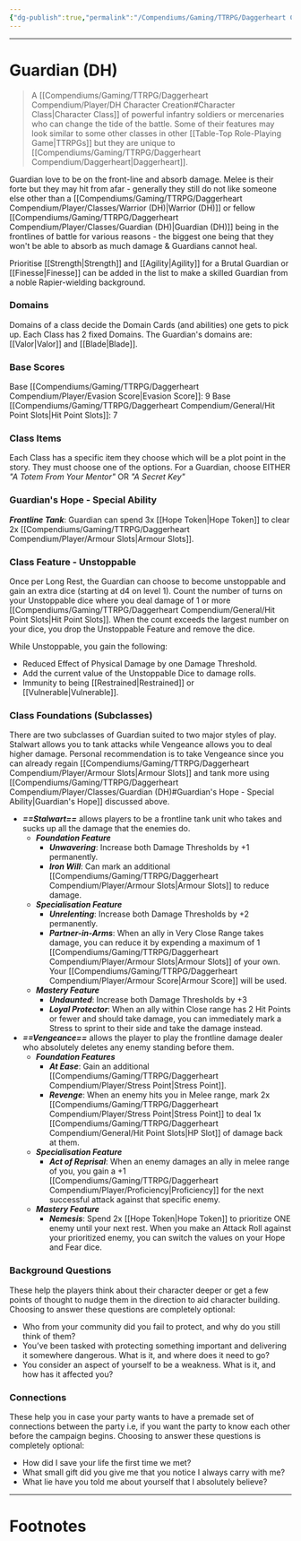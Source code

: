 ```yaml
---
{"dg-publish":true,"permalink":"/Compendiums/Gaming/TTRPG/Daggerheart Compendium/Player/Classes/Guardian (DH)/","tags":["TTRPG"]}
---
```



---
# Guardian (DH)
> A [[Compendiums/Gaming/TTRPG/Daggerheart Compendium/Player/DH Character Creation#Character Class\|Character Class]] of powerful infantry soldiers or mercenaries who can change the tide of the battle. Some of their features may look similar to some other classes in other [[Table-Top Role-Playing Game\|TTRPGs]] but they are unique to [[Compendiums/Gaming/TTRPG/Daggerheart Compendium/Daggerheart\|Daggerheart]].

Guardian love to be on the front-line and absorb damage.
Melee is their forte but they may hit from afar - generally they still do not like someone else other than a [[Compendiums/Gaming/TTRPG/Daggerheart Compendium/Player/Classes/Warrior (DH)\|Warrior (DH)]] or fellow [[Compendiums/Gaming/TTRPG/Daggerheart Compendium/Player/Classes/Guardian (DH)\|Guardian (DH)]] being in the frontlines of battle for various reasons - the biggest one being that they won't be able to absorb as much damage & Guardians cannot heal.

Prioritise [[Strength\|Strength]] and [[Agility\|Agility]] for a Brutal Guardian or [[Finesse\|Finesse]] can be added in the list to make a skilled Guardian from a noble Rapier-wielding background.

### Domains
Domains of a class decide the Domain Cards (and abilities) one gets to pick up.
Each Class has 2 fixed Domains.
The Guardian's domains are: [[Valor\|Valor]] and [[Blade\|Blade]].

### Base Scores
Base [[Compendiums/Gaming/TTRPG/Daggerheart Compendium/Player/Evasion Score\|Evasion Score]]: 9
Base [[Compendiums/Gaming/TTRPG/Daggerheart Compendium/General/Hit Point Slots\|Hit Point Slots]]: 7

### Class Items
Each Class has a specific item they choose which will be a plot point in the story. They must choose one of the options.
For a Guardian, choose EITHER *"A Totem From Your Mentor"* OR *"A Secret Key"*

### Guardian's Hope - Special Ability
***Frontline Tank***: Guardian can spend 3x [[Hope Token\|Hope Token]] to clear 2x [[Compendiums/Gaming/TTRPG/Daggerheart Compendium/Player/Armour Slots\|Armour Slots]].


### Class Feature - Unstoppable
Once per Long Rest, the Guardian can choose to become unstoppable and gain an extra dice (starting at d4 on level 1). Count the number of turns on your Unstoppable dice where you deal damage of 1 or more [[Compendiums/Gaming/TTRPG/Daggerheart Compendium/General/Hit Point Slots\|Hit Point Slots]]. When the count exceeds the largest number on your dice, you drop the Unstoppable Feature and remove the dice.

While Unstoppable, you gain the following:
- Reduced Effect of Physical Damage by one Damage Threshold. 
- Add the current value of the Unstoppable Dice to damage rolls.
- Immunity to being [[Restrained\|Restrained]] or [[Vulnerable\|Vulnerable]].


### Class Foundations (Subclasses)
There are two subclasses of Guardian suited to two major styles of play.
Stalwart allows you to tank attacks while Vengeance allows you to deal higher damage.
Personal recommendation is to take Vengeance since you can already regain [[Compendiums/Gaming/TTRPG/Daggerheart Compendium/Player/Armour Slots\|Armour Slots]] and tank more using [[Compendiums/Gaming/TTRPG/Daggerheart Compendium/Player/Classes/Guardian (DH)#Guardian's Hope - Special Ability\|Guardian's Hope]] discussed above.
- ***==Stalwart==*** allows players to be a frontline tank unit who takes and sucks up all the damage that the enemies do.
	- ***Foundation Feature***
		- ***Unwavering***: Increase both Damage Thresholds by +1 permanently.
		- ***Iron Will***: Can mark an additional [[Compendiums/Gaming/TTRPG/Daggerheart Compendium/Player/Armour Slots\|Armour Slots]] to reduce damage.
	- ***Specialisation Feature***
		- ***Unrelenting***: Increase both Damage Thresholds by +2 permanently.
		- ***Partner-in-Arms***: When an ally in Very Close Range takes damage, you can reduce it by expending a maximum of 1 [[Compendiums/Gaming/TTRPG/Daggerheart Compendium/Player/Armour Slots\|Armour Slots]] of your own. Your [[Compendiums/Gaming/TTRPG/Daggerheart Compendium/Player/Armour Score\|Armour Score]] will be used.
	- ***Mastery Feature***
		- ***Undaunted***: Increase both Damage Thresholds by +3
		- ***Loyal Protector***: When an ally within Close range has 2 Hit Points or fewer and should take damage, you can immediately mark a Stress to sprint to their side and take the damage instead.
- ***==Vengeance==*** allows the player to play the frontline damage dealer who absolutely deletes any enemy standing before them.
	- ***Foundation Features***
		- ***At Ease***: Gain an additional [[Compendiums/Gaming/TTRPG/Daggerheart Compendium/Player/Stress Point\|Stress Point]].
		- ***Revenge***: When an enemy hits you in Melee range, mark 2x [[Compendiums/Gaming/TTRPG/Daggerheart Compendium/Player/Stress Point\|Stress Point]] to deal 1x [[Compendiums/Gaming/TTRPG/Daggerheart Compendium/General/Hit Point Slots\|HP Slot]] of damage back at them.
	- ***Specialisation Feature***
		- ***Act of Reprisal***: When an enemy damages an ally in melee range of you, you gain a +1 [[Compendiums/Gaming/TTRPG/Daggerheart Compendium/Player/Proficiency\|Proficiency]] for the next successful attack against that specific enemy.
	- ***Mastery Feature***
		- ***Nemesis***: Spend 2x [[Hope Token\|Hope Token]] to prioritize ONE enemy until your next rest. When you make an Attack Roll against your prioritized enemy, you can switch the values on your Hope and Fear dice.

### Background Questions
These help the players think about their character deeper or get a few points of thought to nudge them in the direction to aid character building. Choosing to answer these questions are completely optional:
- Who from your community did you fail to protect, and why do you still think of them? 
- You’ve been tasked with protecting something important and delivering it somewhere dangerous. What is it, and where does it need to go?
- You consider an aspect of yourself to be a weakness. What is it, and how has it affected you?

### Connections
These help you in case your party wants to have a premade set of connections between the party i.e, if you want the party to know each other before the campaign begins. Choosing to answer these questions is completely optional:
- How did I save your life the first time we met?
- What small gift did you give me that you notice I always carry with me?
- What lie have you told me about yourself that I absolutely believe?

---
# Footnotes